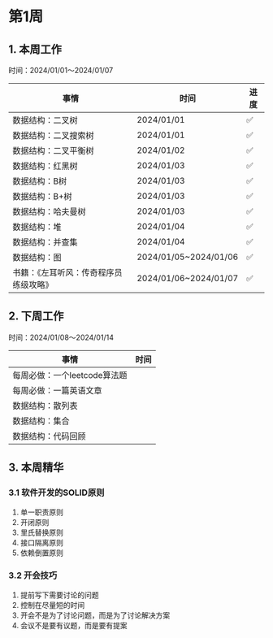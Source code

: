 # 第1周

## 1. 本周工作

时间：2024/01/01～2024/01/07

| 事情                                   | 时间                  | 进度 |
| -------------------------------------- | --------------------- | ---- |
| 数据结构：二叉树                       | 2024/01/01            | ✅    |
| 数据结构：二叉搜索树                   | 2024/01/01            | ✅    |
| 数据结构：二叉平衡树                   | 2024/01/02            | ✅    |
| 数据结构：红黑树                       | 2024/01/03            | ✅    |
| 数据结构：B树                          | 2024/01/03            | ✅    |
| 数据结构：B+树                         | 2024/01/03            | ✅    |
| 数据结构：哈夫曼树                     | 2024/01/03            | ✅    |
| 数据结构：堆                           | 2024/01/04            | ✅    |
| 数据结构：并查集                       | 2024/01/04            | ✅    |
| 数据结构：图                           | 2024/01/05~2024/01/06 | ✅    |
| 书籍：《左耳听风：传奇程序员练级攻略》 | 2024/01/06~2024/01/07 | ✅    |

## 2. 下周工作

时间：2024/01/08～2024/01/14

| 事情                         | 时间 |
| ---------------------------- | ---- |
| 每周必做：一个leetcode算法题 |      |
| 每周必做：一篇英语文章       |      |
| 数据结构：散列表             |      |
| 数据结构：集合               |      |
| 数据结构：代码回顾           |      |

## 3. 本周精华

### 3.1 软件开发的SOLID原则

1. 单一职责原则
2. 开闭原则
3. 里氏替换原则
4. 接口隔离原则
5. 依赖倒置原则

### 3.2 开会技巧

1. 提前写下需要讨论的问题
2. 控制在尽量短的时间
3. 开会不是为了讨论问题，而是为了讨论解决方案
4. 会议不是要有议题，而是要有提案

